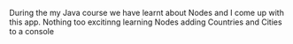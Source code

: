 During the my Java course we have learnt about Nodes and I come up with this app. Nothing too excitinng learning Nodes adding Countries and Cities to a console
